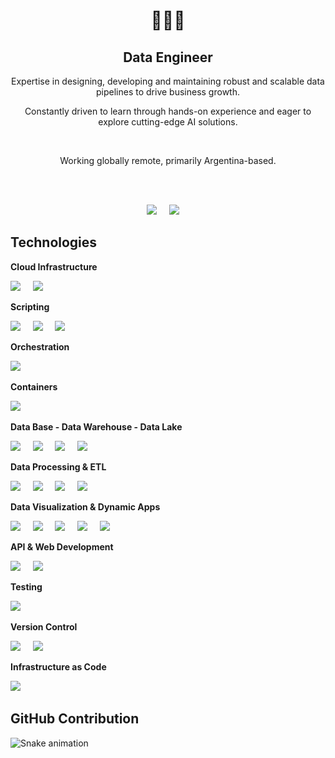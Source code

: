 <h1 align='center'>  👩🏻‍💻 </h1>

<h2 align='center'>  Data Engineer </h2>

<div style="text-align: center;">
  <p align='center'>Expertise in designing, developing and maintaining robust and scalable data pipelines to drive business growth.</p>
  <p align='center'>Constantly driven to learn through hands-on experience and eager to explore cutting-edge AI solutions.</p>
  <br>
  <p align='center'>Working globally remote, primarily Argentina-based.</p>
</div>

<br>
<br>

<p align='center'>
  <a href="https://www.linkedin.com/in/gndaniela/"><img src="https://img.shields.io/badge/linkedin-%230077B5.svg?&style=for-the-badge&logo=linkedin&logoColor=white" /></a>&nbsp;&nbsp;&nbsp;&nbsp;
  <a href="mailto:daniela.gn@live.com.ar?subject=Hola%Daniela"><img src="https://img.shields.io/badge/Microsoft_Outlook-0078D4?style=for-the-badge&logo=microsoft-outlook&logoColor=white" /></a>&nbsp;&nbsp;&nbsp;&nbsp;

</p>


## Technologies
<!-- <p align='center'>
  <a href="https://www.python.org/"><img src="https://img.shields.io/badge/python-3670A0?style=for-the-badge&logo=python&logoColor=ffffff" /></a>&nbsp;&nbsp;&nbsp;&nbsp;
  <a href="https://www.docker.com/"><img src="https://img.shields.io/badge/docker-%230db7ed.svg?style=for-the-badge&logo=docker&logoColor=white" /></a>&nbsp;&nbsp;&nbsp;&nbsp;
  <a href="https://airflow.apache.org/"><img src="https://img.shields.io/badge/Apache_Airflow-2f8780.svg?&style=for-the-badge&logo=apache-airflow" /></a>&nbsp;&nbsp;&nbsp;&nbsp;
  <a href="https://databricks.com/"><img src="https://img.shields.io/badge/Databricks-red.svg?&style=for-the-badge&logo=databricks&logoColor=white" /></a>&nbsp;&nbsp;&nbsp;&nbsp;
  <a href="https://www.postgresql.org/"><img src="https://img.shields.io/badge/PostgreSQL-blue.svg?&style=for-the-badge&logo=postgresql&logoColor=white" /></a>&nbsp;&nbsp;&nbsp;&nbsp;
  <a href="https://aws.amazon.com/"><img src="https://img.shields.io/badge/Amazon_Web_Services-orange.svg?&style=for-the-badge&logo=amazon&logoColor=white" /></a>&nbsp;&nbsp;&nbsp;&nbsp;
  <a href="https://pandas.pydata.org/"><img src="https://img.shields.io/badge/Pandas-3670A0.svg?&style=for-the-badge&logo=pandas&logoColor=white" /></a>&nbsp;&nbsp;&nbsp;&nbsp;
  <a href="https://spark.apache.org/docs/latest/api/python/"><img src="https://img.shields.io/badge/Pyspark-orange.svg?&style=for-the-badge&logo=apache-spark&logoColor=white" /></a>&nbsp;&nbsp;&nbsp;&nbsp;
  <a href="https://docs.pytest.org/"><img src="https://img.shields.io/badge/pytest-0fa7d1.svg?&style=for-the-badge&logo=pytest&logoColor=white" /></a>&nbsp;&nbsp;&nbsp;&nbsp;
  <a href="https://superset.apache.org/"><img src="https://img.shields.io/badge/apache_superset-114f63.svg?&style=for-the-badge&logo=superset&logoColor=white" /></a>&nbsp;&nbsp;&nbsp;&nbsp;
  <a href="https://www.getdbt.com/"><img src="https://img.shields.io/badge/dbt-de5d40.svg?&style=for-the-badge&logo=dbt&logoColor=white" /></a>&nbsp;&nbsp;&nbsp;&nbsp;
</p> -->

**Cloud Infrastructure**
<p align='left'>
    <a href="https://aws.amazon.com/"><img src="https://img.shields.io/badge/Amazon_Web_Services-orange.svg?&style=for-the-badge&logo=amazon-aws&logoColor=white" /></a>&nbsp;&nbsp;&nbsp;&nbsp;
    <a href=""><img src="https://img.shields.io/badge/Microsoft_Azure-0089D6?style=for-the-badge&logo=microsoft-azure&logoColor=white" /></a>&nbsp;&nbsp;&nbsp;&nbsp;
</p>

**Scripting**
<p align='left'>
    <a href="https://www.python.org/"><img src="https://img.shields.io/badge/python-3670A0?style=for-the-badge&logo=python&logoColor=ffffff" /></a>&nbsp;&nbsp;&nbsp;&nbsp;
    <a href=""><img src="https://img.shields.io/badge/MySQL-00000F?style=for-the-badge&logo=mysql&logoColor=white" /></a>&nbsp;&nbsp;&nbsp;&nbsp;
    <a href=""><img src="https://img.shields.io/badge/r-%23276DC3.svg?style=for-the-badge&logo=r&logoColor=white" /></a>&nbsp;&nbsp;&nbsp;&nbsp;
</p>

**Orchestration**
<p align='left'>
  <a href="https://airflow.apache.org/"><img src="https://img.shields.io/badge/Apache_Airflow-2f8780.svg?&style=for-the-badge&logo=apache-airflow" /></a>&nbsp;&nbsp;&nbsp;&nbsp;
</p>

**Containers**
<p align='left'>
  <a href="https://www.docker.com/"><img src="https://img.shields.io/badge/docker-%230db7ed.svg?style=for-the-badge&logo=docker&logoColor=white" /></a>&nbsp;&nbsp;&nbsp;&nbsp;
</p>

**Data Base - Data Warehouse - Data Lake**
<p align='left'>
  <a href="https://www.postgresql.org/"><img src="https://img.shields.io/badge/PostgreSQL-blue.svg?&style=for-the-badge&logo=postgresql&logoColor=white" /></a>&nbsp;&nbsp;&nbsp;&nbsp;
  <a href="https://aws.amazon.com/redshift/"><img src="https://img.shields.io/badge/Redshift-878280.svg?&style=for-the-badge&logo=t&logoColor=white" /></a>&nbsp;&nbsp;&nbsp;&nbsp;
  <a href="https://delta.io/"><img src="https://img.shields.io/badge/delta_lake-%230db7ed.svg?&style=for-the-badge&logo=delta&logoColor=white" /></a>&nbsp;&nbsp;&nbsp;&nbsp;
  <a href="https://www.snowflake.com/"><img src="https://img.shields.io/badge/Snowflake-29B5E8?&style=for-the-badge&logo=snowflake&logoColor=fff" /></a>&nbsp;&nbsp;&nbsp;&nbsp;

</p>

**Data Processing & ETL**
<p align='left'>
  <a href="https://spark.apache.org/docs/latest/api/python/"><img src="https://img.shields.io/badge/Pyspark-orange.svg?&style=for-the-badge&logo=apache-spark&logoColor=white" /></a>&nbsp;&nbsp;&nbsp;&nbsp;
  <a href=""><img src="https://img.shields.io/badge/Databricks-FF3621?style=for-the-badge&logo=Databricks&logoColor=white" /></a>&nbsp;&nbsp;&nbsp;&nbsp;
  <a href="https://pandas.pydata.org/"><img src="https://img.shields.io/badge/Pandas-3670A0.svg?&style=for-the-badge&logo=pandas&logoColor=white" /></a>&nbsp;&nbsp;&nbsp;&nbsp;
  <a href="https://www.getdbt.com/"><img src="https://img.shields.io/badge/dbt-de5d40.svg?&style=for-the-badge&logo=dbt&logoColor=white" /></a>&nbsp;&nbsp;&nbsp;&nbsp;
</p>

**Data Visualization & Dynamic Apps**
<p align='left'>
  <a href="https://powerbi.microsoft.com/"><img src="https://img.shields.io/badge/power_bi-F2C811?&style=for-the-badge&logo=powerbi&logoColor=white" /></a>&nbsp;&nbsp;&nbsp;&nbsp;
  <a href="https://superset.apache.org/"><img src="https://img.shields.io/badge/apache_superset-114f63.svg?&style=for-the-badge&logo=superset&logoColor=white" /></a>&nbsp;&nbsp;&nbsp;&nbsp;
  <a href="https://plotly.com/"><img src="https://img.shields.io/badge/plotly-3670A0.svg?&style=for-the-badge&logo=plotly&logoColor=white" /></a>&nbsp;&nbsp;&nbsp;&nbsp;
 <a href="https://streamlit.io/"><img src="https://img.shields.io/badge/streamlit-red.svg?&style=for-the-badge&logo=streamlit&logoColor=white" /></a>&nbsp;&nbsp;&nbsp;&nbsp;
  <a href=""><img src="https://img.shields.io/badge/PowerApps%EF%B8%8F-742774?&style=for-the-badge&logo=powerapps&logoColor=white&labelColor=742774" /></a>&nbsp;&nbsp;&nbsp;&nbsp;
</p>


**API & Web Development**
<p align='left'>
  <a href="https://flask.palletsprojects.com/"><img src="https://img.shields.io/badge/flask-black.svg?&style=for-the-badge&logo=flask&logoColor=white" /></a>&nbsp;&nbsp;&nbsp;&nbsp;
<a href=""><img src="https://img.shields.io/badge/html5-%23E34F26.svg?style=for-the-badge&logo=html5&logoColor=white" /></a>&nbsp;&nbsp;&nbsp;&nbsp;  
</p>

**Testing**
<p align='left'>
  <a href="https://docs.pytest.org/"><img src="https://img.shields.io/badge/pytest-0fa7d1.svg?&style=for-the-badge&logo=pytest&logoColor=white" /></a>&nbsp;&nbsp;&nbsp;&nbsp;
</p>

**Version Control**
<p align='left'>
 <a href=""><img src="https://img.shields.io/badge/git-%23F05033.svg?style=for-the-badge&logo=git&logoColor=white" /></a>&nbsp;&nbsp;&nbsp;&nbsp;
 <a href=""><img src="https://img.shields.io/badge/github-%23121011.svg?style=for-the-badge&logo=github&logoColor=white" /></a>&nbsp;&nbsp;&nbsp;&nbsp;
</p>

**Infrastructure as Code**
<p align='left'>
<a href="https://aws.amazon.com/cloudformation/"><img src="https://img.shields.io/badge/cloudformation-878280.svg?&style=for-the-badge&logo=amazon-aws-cloudformation&logoColor=white" /></a>&nbsp;&nbsp;&nbsp;&nbsp;
</p>


## GitHub Contribution
![Snake animation](https://github.com/gndaniela/gndaniela/blob/output/github-contribution-grid-snake.svg)
